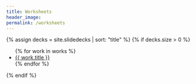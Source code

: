 ```yaml
---
title: Worksheets
header_image:
permalink: /worksheets
---
```


    
 {% assign decks = site.slidedecks | sort: "title" %}
 {% if decks.size > 0 %}
		<ul class="worksheets">
		  {% for work in works %}
		    <li><a target="_blank" href="{{ deck.url }}">{{ work.title }}</a> <a class="fontawesome-icon" title="Launch worksheet" href="{{ work.url }}"><i class="fa fa-fw fa-external-link"></i></a> <a class="print-icon" title="Print Friendly Version" href="{{ deck.url }}?print-pdf"><i class="fa fa-fw fa-print"></i></a></li>
		  {% endfor %}
		</ul>
	{% endif %}